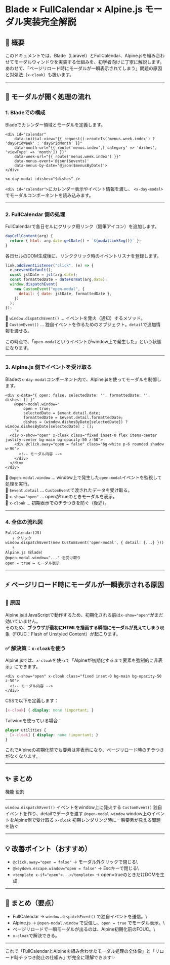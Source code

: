 # Blade × FullCalendar × Alpine.js モーダル実装完全解説

## 🎨 概要

このドキュメントでは、Blade（Laravel）とFullCalendar、Alpine.jsを組み合わせてモーダルウィンドウを実装する仕組みを、初学者向けに丁寧に解説します。\
あわせて、「ページリロード時にモーダルが一瞬表示されてしまう」問題の原因と対処法（`x-cloak`）も扱います。

------------------------------------------------------------------------

## 🧩 モーダルが開く処理の流れ

### 1. Bladeでの構成

Bladeでカレンダー領域とモーダルを定義します。

``` blade
<div id="calendar"
    data-initial-view="{{ request()->routeIs('menus.week.index') ? 'dayGridWeek' : 'dayGridMonth' }}"
    data-month-url="{{ route('menus.index',['category' => 'dishes', 'viewType' => 'month']) }}"
    data-week-url="{{ route('menus.week.index') }}"
    data-menus-event='@json($events)'
    data-menus-by-date='@json($menusByDate)'>
</div>

<x-day-modal :dishes="$dishes" />
```

`<div id="calendar">`にカレンダー表示やイベント情報を渡し、
`<x-day-modal>`でモーダルコンポーネントを読み込みます。

------------------------------------------------------------------------

### 2. FullCalendar 側の処理

FullCalendarで各日セルにクリック用リンク（鉛筆アイコン）を追加します。

``` js
dayCellContent(arg) {
  return { html: arg.date.getDate() + `${modalLinkSvg()}` };
}
```

各日セルのDOM生成後に、リンククリック時のイベントリスナを登録します。

``` js
link.addEventListener("click", (e) => {
  e.preventDefault();
  const jstDate = jst(arg.date);
  const formattedDate = dateFormat(arg.date);
  window.dispatchEvent(
    new CustomEvent("open-modal", {
      detail: { date: jstDate, formattedDate },
    })
  );
});
```

🔹 `window.dispatchEvent()` ... イベントを発火（通知）するメソッド。\
🔹 `CustomEvent()` ...
独自イベントを作るためのオブジェクト。`detail`で追加情報を渡せる。

この時点で、「`open-modal`というイベントがwindow上で発生した」という状態になります。

------------------------------------------------------------------------

### 3. Alpine.js 側でイベントを受け取る

Bladeの`x-day-modal`コンポーネント内で、Alpine.jsを使ってモーダルを制御します。

``` blade
<div x-data="{ open: false, selectedDate: '', formattedDate: '', dishes: [] }"
    @open-modal.window="
        open = true;
        selectedDate = $event.detail.date;
        formattedDate = $event.detail.formattedDate;
        dishes = (window.dishesByDate[selectedDate]) ? window.dishesByDate[selectedDate] : [];
    ">
  <div x-show="open" x-cloak class="fixed inset-0 flex items-center justify-center bg-main bg-opacity-50 z-50">
    <div @click.away="open = false" class="bg-white p-6 rounded shadow w-96">
      <!-- モーダル内容 -->
    </div>
  </div>
</div>
```

🔹 `@open-modal.window` ...
window上で発生した`open-modal`イベントを監視して処理を実行。\
🔹 `$event.detail` ... `CustomEvent`で渡されたデータを受け取る。\
🔹 `x-show="open"` ... openがtrueのときモーダルを表示。\
🔹 `x-cloak` ... 初期表示でのチラつきを防ぐ（後述）。

------------------------------------------------------------------------

### 4. 全体の流れ図

    FullCalendar(JS)
       ↓ クリック
    window.dispatchEvent(new CustomEvent('open-modal', { detail: {...} }))
       ↓
    Alpine.js（Blade）
    @open-modal.window="..." を受け取り
    open = true → モーダル表示

------------------------------------------------------------------------

## ⚡️ ページリロード時にモーダルが一瞬表示される原因

### 🧠 原因

Alpine.jsはJavaScriptで動作するため、初期化される前は`x-show="open"`がまだ効いていません。\
そのため、**ブラウザが最初にHTMLを描画する瞬間にモーダルが見えてしまう**現象（FOUC：Flash
of Unstyled Content）が起こります。

### ✅ 解決策：`x-cloak`を使う

Alpine.jsでは、`x-cloak`を使って「Alpineが初期化するまで要素を強制的に非表示」にできます。

``` blade
<div x-show="open" x-cloak class="fixed inset-0 bg-main bg-opacity-50 z-50">
  <!-- モーダル内容 -->
</div>
```

CSSで以下を定義します：

``` css
[x-cloak] { display: none !important; }
```

Tailwindを使っている場合：

``` css
@layer utilities {
  [x-cloak] { display: none !important; }
}
```

これでAlpineの初期化前でも要素は非表示になり、ページリロード時のチラつきがなくなります。

------------------------------------------------------------------------

## ✨ まとめ

  機能                       役割
  -------------------------- ------------------------------------------------
  `window.dispatchEvent()`   イベントをwindow上に発火する
  `CustomEvent()`            独自イベントを作り、detailでデータを渡す
  `@open-modal.window`       window上のイベントをAlpine側で受け取る
  `x-cloak`                  初期レンダリング時に一瞬要素が見える問題を防ぐ

------------------------------------------------------------------------

## 💡 改善ポイント（おすすめ）

-   `@click.away="open = false"` → モーダル外クリックで閉じる\
-   `@keydown.escape.window="open = false"` → Escキーで閉じる\
-   `<template x-if="open">...</template>` →
    open=trueのときだけDOMを生成

------------------------------------------------------------------------

## 🧾 まとめ（要点）

-   FullCalendar → `window.dispatchEvent()` で独自イベントを送信。\
-   Alpine.js → `@open-modal.window` で受信し、`open = true`
    でモーダル表示。\
-   ページリロードで一瞬モーダルが出るのは、Alpine初期化前のFOUC。\
-   `x-cloak`で解決できる。

------------------------------------------------------------------------

これで「FullCalendarとAlpineを組み合わせたモーダル処理の全体像」と「リロード時チラつき防止の仕組み」が完全に理解できます✨

